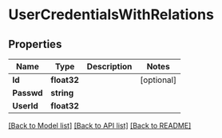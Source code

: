 # UserCredentialsWithRelations

## Properties

Name | Type | Description | Notes
------------ | ------------- | ------------- | -------------
**Id** | **float32** |  | [optional] 
**Passwd** | **string** |  | 
**UserId** | **float32** |  | 

[[Back to Model list]](../README.md#documentation-for-models) [[Back to API list]](../README.md#documentation-for-api-endpoints) [[Back to README]](../README.md)


